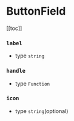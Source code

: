 # ButtonField

[[toc]]

### `label`
* type `string`

### `handle`
* type `Function`

### `icon`
* type `string`(optional)
